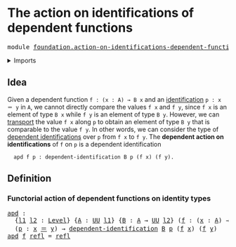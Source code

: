 # The action on identifications of dependent functions

<pre class="Agda"><a id="65" class="Keyword">module</a> <a id="72" href="foundation.action-on-identifications-dependent-functions.html" class="Module">foundation.action-on-identifications-dependent-functions</a> <a id="129" class="Keyword">where</a>
</pre>
<details><summary>Imports</summary>

<pre class="Agda"><a id="185" class="Keyword">open</a> <a id="190" class="Keyword">import</a> <a id="197" href="foundation.universe-levels.html" class="Module">foundation.universe-levels</a>

<a id="225" class="Keyword">open</a> <a id="230" class="Keyword">import</a> <a id="237" href="foundation-core.dependent-identifications.html" class="Module">foundation-core.dependent-identifications</a>
<a id="279" class="Keyword">open</a> <a id="284" class="Keyword">import</a> <a id="291" href="foundation-core.identity-types.html" class="Module">foundation-core.identity-types</a>
</pre>
</details>

## Idea

Given a dependent function `f : (x : A) → B x` and an
[identification](foundation-core.identity-types.md) `p : x ＝ y` in `A`, we
cannot directly compare the values `f x` and `f y`, since `f x` is an element of
type `B x` while `f y` is an element of type `B y`. However, we can
[transport](foundation-core.transport-along-identifications.md) the value `f x`
along `p` to obtain an element of type `B y` that is comparable to the value
`f y`. In other words, we can consider the type of
[dependent identifications](foundation-core.dependent-identifications.md) over
`p` from `f x` to `f y`. The **dependent action on identifications** of `f` on
`p` is a dependent identification

```text
  apd f p : dependent-identification B p (f x) (f y).
```

## Definition

### Functorial action of dependent functions on identity types

<pre class="Agda"><a id="apd"></a><a id="1181" href="foundation.action-on-identifications-dependent-functions.html#1181" class="Function">apd</a> <a id="1185" class="Symbol">:</a>
  <a id="1189" class="Symbol">{</a><a id="1190" href="foundation.action-on-identifications-dependent-functions.html#1190" class="Bound">l1</a> <a id="1193" href="foundation.action-on-identifications-dependent-functions.html#1193" class="Bound">l2</a> <a id="1196" class="Symbol">:</a> <a id="1198" href="Agda.Primitive.html#591" class="Postulate">Level</a><a id="1203" class="Symbol">}</a> <a id="1205" class="Symbol">{</a><a id="1206" href="foundation.action-on-identifications-dependent-functions.html#1206" class="Bound">A</a> <a id="1208" class="Symbol">:</a> <a id="1210" href="Agda.Primitive.html#320" class="Primitive">UU</a> <a id="1213" href="foundation.action-on-identifications-dependent-functions.html#1190" class="Bound">l1</a><a id="1215" class="Symbol">}</a> <a id="1217" class="Symbol">{</a><a id="1218" href="foundation.action-on-identifications-dependent-functions.html#1218" class="Bound">B</a> <a id="1220" class="Symbol">:</a> <a id="1222" href="foundation.action-on-identifications-dependent-functions.html#1206" class="Bound">A</a> <a id="1224" class="Symbol">→</a> <a id="1226" href="Agda.Primitive.html#320" class="Primitive">UU</a> <a id="1229" href="foundation.action-on-identifications-dependent-functions.html#1193" class="Bound">l2</a><a id="1231" class="Symbol">}</a> <a id="1233" class="Symbol">(</a><a id="1234" href="foundation.action-on-identifications-dependent-functions.html#1234" class="Bound">f</a> <a id="1236" class="Symbol">:</a> <a id="1238" class="Symbol">(</a><a id="1239" href="foundation.action-on-identifications-dependent-functions.html#1239" class="Bound">x</a> <a id="1241" class="Symbol">:</a> <a id="1243" href="foundation.action-on-identifications-dependent-functions.html#1206" class="Bound">A</a><a id="1244" class="Symbol">)</a> <a id="1246" class="Symbol">→</a> <a id="1248" href="foundation.action-on-identifications-dependent-functions.html#1218" class="Bound">B</a> <a id="1250" href="foundation.action-on-identifications-dependent-functions.html#1239" class="Bound">x</a><a id="1251" class="Symbol">)</a> <a id="1253" class="Symbol">{</a><a id="1254" href="foundation.action-on-identifications-dependent-functions.html#1254" class="Bound">x</a> <a id="1256" href="foundation.action-on-identifications-dependent-functions.html#1256" class="Bound">y</a> <a id="1258" class="Symbol">:</a> <a id="1260" href="foundation.action-on-identifications-dependent-functions.html#1206" class="Bound">A</a><a id="1261" class="Symbol">}</a>
  <a id="1265" class="Symbol">(</a><a id="1266" href="foundation.action-on-identifications-dependent-functions.html#1266" class="Bound">p</a> <a id="1268" class="Symbol">:</a> <a id="1270" href="foundation.action-on-identifications-dependent-functions.html#1254" class="Bound">x</a> <a id="1272" href="foundation-core.identity-types.html#5999" class="Function Operator">＝</a> <a id="1274" href="foundation.action-on-identifications-dependent-functions.html#1256" class="Bound">y</a><a id="1275" class="Symbol">)</a> <a id="1277" class="Symbol">→</a> <a id="1279" href="foundation-core.dependent-identifications.html#964" class="Function">dependent-identification</a> <a id="1304" href="foundation.action-on-identifications-dependent-functions.html#1218" class="Bound">B</a> <a id="1306" href="foundation.action-on-identifications-dependent-functions.html#1266" class="Bound">p</a> <a id="1308" class="Symbol">(</a><a id="1309" href="foundation.action-on-identifications-dependent-functions.html#1234" class="Bound">f</a> <a id="1311" href="foundation.action-on-identifications-dependent-functions.html#1254" class="Bound">x</a><a id="1312" class="Symbol">)</a> <a id="1314" class="Symbol">(</a><a id="1315" href="foundation.action-on-identifications-dependent-functions.html#1234" class="Bound">f</a> <a id="1317" href="foundation.action-on-identifications-dependent-functions.html#1256" class="Bound">y</a><a id="1318" class="Symbol">)</a>
<a id="1320" href="foundation.action-on-identifications-dependent-functions.html#1181" class="Function">apd</a> <a id="1324" href="foundation.action-on-identifications-dependent-functions.html#1324" class="Bound">f</a> <a id="1326" href="foundation-core.identity-types.html#5968" class="InductiveConstructor">refl</a> <a id="1331" class="Symbol">=</a> <a id="1333" href="foundation-core.identity-types.html#5968" class="InductiveConstructor">refl</a>
</pre>
